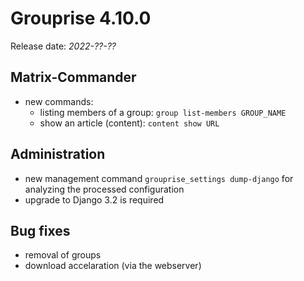 # Grouprise 4.10.0

Release date: *2022-??-??*

## Matrix-Commander

* new commands:
    * listing members of a group: `group list-members GROUP_NAME`
    * show an article (content): `content show URL`


## Administration

* new management command `grouprise_settings dump-django` for analyzing the processed configuration
* upgrade to Django 3.2 is required


## Bug fixes

* removal of groups
* download accelaration (via the webserver)
